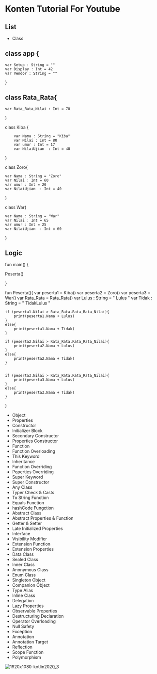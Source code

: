 # Konten Tutorial For Youtube

## List

- Class


## class app {

    var Setup : String = ""
    var Display : Int = 42
    var Vendor : String = ""


}

## class Rata_Rata{

    var Rata_Rata_Nilai : Int = 70
}



class Kiba {

        var Nama : String = "Kiba"
        var Nilai : Int = 80
        var umur : Int = 17
        var NilaiUjian  : Int = 40


}

class Zoro{

    var Nama : String = "Zoro"
    var Nilai : Int = 60
    var umur : Int = 20
    var NilaiUjian  : Int = 40
}


class War{

    var Nama : String = "War"
    var Nilai : Int = 65
    var umur : Int = 25
    var NilaiUjian  : Int = 60
}


## Logic

fun main() {


Peserta()



}


fun Peserta(){
    var peserta1 = Kiba()
    var peserta2 = Zoro()
    var peserta3 = War()
    var Rata_Rata = Rata_Rata()
    var Lulus : String = " Lulus  "
    var Tidak : String = " TidakLulus  "


    if (peserta1.Nilai > Rata_Rata.Rata_Rata_Nilai){
        print(peserta1.Nama + Lulus)
    }
    else{
        print(peserta1.Nama + Tidak)
    }

    if (peserta2.Nilai > Rata_Rata.Rata_Rata_Nilai){
        print(peserta2.Nama + Lulus)
    }
    else{
        print(peserta2.Nama + Tidak)
    }


    if (peserta3.Nilai > Rata_Rata.Rata_Rata_Nilai){
        print(peserta3.Nama + Lulus)
    }
    else{
        print(peserta3.Nama + Tidak)
    }



}





- Object
- Properties
- Constructor
- Initializer Block
- Secondary Constructor
- Properties Constructor
- Function
- Function Overloading
- This Keyword
- Inheritance
- Function Overriding
- Poperties Overriding
- Super Keyword
- Super Constructor
- Any Class
- Typer Check & Casts
- To String Function
- Equals Function
- hashCode Fungction 
- Abstract Class
- Abstract Properties & Function
- Getter & Setter
- Late Initialized Properties
- Interface
- Visibility Modifier
- Extension Function
- Extension Properties
- Data Class
- Sealed Class
- Inner Class
- Anonymous Class
- Enum Class
- Singleton Object
- Companion Object
- Type Alias
- Inline Class
- Delegation 
- Lazy Properties
- Observable Properties
- Destructuring Declaration
- Operator Overloading
- Null Safety
- Exception
- Annotation
- Annotation Target
- Reflection
- Scope Function
- Polymorphism




![1920x1080-kotlin2020_3](https://user-images.githubusercontent.com/59316805/120331635-2dcd6900-c318-11eb-8d82-ceb7c7c9f24e.png)

